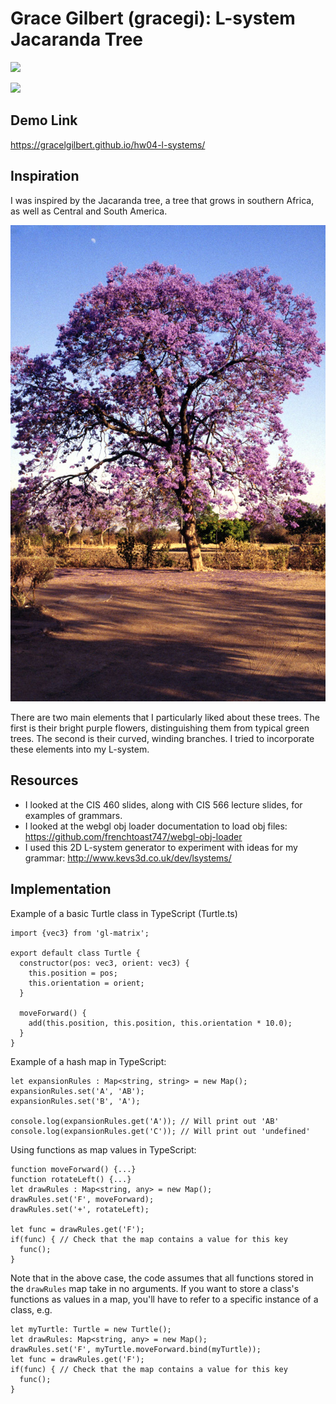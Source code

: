 # Grace Gilbert (gracegi): L-system Jacaranda Tree

![](youngTreeBright.png)

![](middleAge.png)

## Demo Link
https://gracelgilbert.github.io/hw04-l-systems/

## Inspiration
I was inspired by the Jacaranda tree, a tree that grows in southern Africa, as well as Central and South America.

![](gweru_jacaranda.jpg)

There are two main elements that I particularly liked about these trees. The first is their bright purple flowers, distinguishing them from typical green trees. The second is their curved, winding branches. I tried to incorporate these elements into my L-system.

## Resources
- I looked at the CIS 460 slides, along with CIS 566 lecture slides, for examples of grammars.
- I looked at the webgl obj loader documentation to load obj files: https://github.com/frenchtoast747/webgl-obj-loader
- I used this 2D L-system generator to experiment with ideas for my grammar: http://www.kevs3d.co.uk/dev/lsystems/

## Implementation
Example of a basic Turtle class in TypeScript (Turtle.ts)
```
import {vec3} from 'gl-matrix';

export default class Turtle {
  constructor(pos: vec3, orient: vec3) {
    this.position = pos;
    this.orientation = orient;
  }

  moveForward() {
    add(this.position, this.position, this.orientation * 10.0);
  }
}
```
Example of a hash map in TypeScript:
```
let expansionRules : Map<string, string> = new Map();
expansionRules.set('A', 'AB');
expansionRules.set('B', 'A');

console.log(expansionRules.get('A')); // Will print out 'AB'
console.log(expansionRules.get('C')); // Will print out 'undefined'
```
Using functions as map values in TypeScript:
```
function moveForward() {...}
function rotateLeft() {...}
let drawRules : Map<string, any> = new Map();
drawRules.set('F', moveForward);
drawRules.set('+', rotateLeft);

let func = drawRules.get('F');
if(func) { // Check that the map contains a value for this key
  func();
}
```
Note that in the above case, the code assumes that all functions stored in the `drawRules` map take in no arguments. If you want to store a class's functions as values in a map, you'll have to refer to a specific instance of a class, e.g.
```
let myTurtle: Turtle = new Turtle();
let drawRules: Map<string, any> = new Map();
drawRules.set('F', myTurtle.moveForward.bind(myTurtle));
let func = drawRules.get('F');
if(func) { // Check that the map contains a value for this key
  func();
}
```

